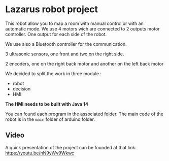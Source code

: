 # Lazarus robot project

This robot allow you to map a room with manual control or with an automatic mode.
We use 4 motors wich are connected to 2 outputs motor controller.
One output for each side of the robot.

We use also a Bluetooth controller for the communication.
 
3 ultrasonic sensors, one front and two on the right side.

2 encoders, one on the right back motor and another on the left back motor


We decided to split the work in three module :

- robot
- decision
- HMI

**The HMI needs to be built with Java 14**

You can found each program in the associated folder.
The main code of the robot is in the `main` folder of arduino folder.

## Video
A quick presentation of the project can be founded at that link.
https://youtu.be/nN9yWv9Wkwc
